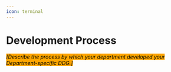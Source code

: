 ```yaml
---
icon: terminal
---
```


# Development Process

_<mark style="background-color:orange;">\[Describe the process by which your department developed your Department-specific DDG.]</mark>_

